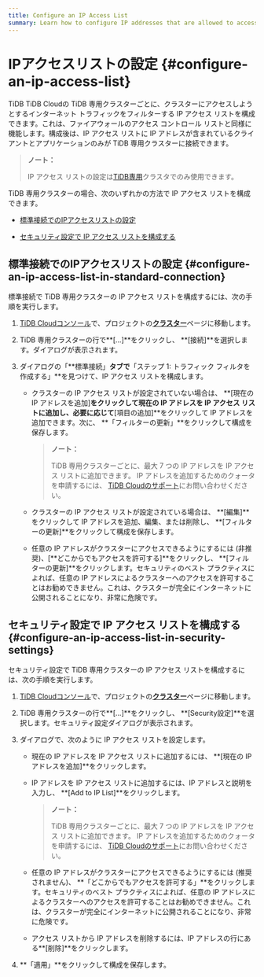 ```yaml
---
title: Configure an IP Access List
summary: Learn how to configure IP addresses that are allowed to access your TiDB Dedicated cluster.
---
```


# IPアクセスリストの設定 {#configure-an-ip-access-list}

TiDB TiDB Cloudの TiDB 専用クラスターごとに、クラスターにアクセスしようとするインターネット トラフィックをフィルターする IP アクセス リストを構成できます。これは、ファイアウォールのアクセス コントロール リストと同様に機能します。構成後は、IP アクセス リストに IP アドレスが含まれているクライアントとアプリケーションのみが TiDB 専用クラスターに接続できます。

> **ノート：**
>
> IP アクセス リストの設定は[TiDB専用](/tidb-cloud/select-cluster-tier.md#tidb-dedicated)クラスタでのみ使用できます。

TiDB 専用クラスターの場合、次のいずれかの方法で IP アクセス リストを構成できます。

-   [標準接続でのIPアクセスリストの設定](#configure-an-ip-access-list-in-standard-connection)

-   [セキュリティ設定で IP アクセス リストを構成する](#configure-an-ip-access-list-in-security-settings)

## 標準接続でのIPアクセスリストの設定 {#configure-an-ip-access-list-in-standard-connection}

標準接続で TiDB 専用クラスターの IP アクセス リストを構成するには、次の手順を実行します。

1.  [TiDB Cloudコンソール](https://tidbcloud.com/)で、プロジェクトの[**クラスター**](https://tidbcloud.com/console/clusters)ページに移動します。
2.  TiDB 専用クラスターの行で**[...]**をクリックし、 **[接続]**を選択します。ダイアログが表示されます。
3.  ダイアログの「**標準接続」**タブで**「ステップ 1: トラフィック フィルタを作成する」**を見つけて、IP アクセス リストを構成します。

    -   クラスターの IP アクセス リストが設定されていない場合は、 **[現在の IP アドレスを追加]**をクリックして現在の IP アドレスを IP アクセス リストに追加し、必要に応じて**[項目の追加]**をクリックして IP アドレスを追加できます。次に、 **「フィルターの更新」**をクリックして構成を保存します。

        > **ノート：**
        >
        > TiDB 専用クラスターごとに、最大 7 つの IP アドレスを IP アクセス リストに追加できます。 IP アドレスを追加するためのクォータを申請するには、 [TiDB Cloudのサポート](/tidb-cloud/tidb-cloud-support.md)にお問い合わせください。

    -   クラスターの IP アクセス リストが設定されている場合は、 **[編集]**をクリックして IP アドレスを追加、編集、または削除し、 **[フィルターの更新]**をクリックして構成を保存します。

    -   任意の IP アドレスがクラスターにアクセスできるようにするには (非推奨)、[**どこからでもアクセスを許可する]**をクリックし、 **[フィルターの更新]**をクリックします。セキュリティのベスト プラクティスによれば、任意の IP アドレスによるクラスターへのアクセスを許可することはお勧めできません。これは、クラスターが完全にインターネットに公開されることになり、非常に危険です。

## セキュリティ設定で IP アクセス リストを構成する {#configure-an-ip-access-list-in-security-settings}

セキュリティ設定で TiDB 専用クラスターの IP アクセス リストを構成するには、次の手順を実行します。

1.  [TiDB Cloudコンソール](https://tidbcloud.com/)で、プロジェクトの[**クラスター**](https://tidbcloud.com/console/clusters)ページに移動します。

2.  TiDB 専用クラスターの行で**[...]**をクリックし、 **[Security設定]**を選択します。セキュリティ設定ダイアログが表示されます。

3.  ダイアログで、次のように IP アクセス リストを設定します。

    -   現在の IP アドレスを IP アクセス リストに追加するには、 **[現在の IP アドレスを追加]**をクリックします。

    -   IP アドレスを IP アクセス リストに追加するには、IP アドレスと説明を入力し、 **[Add to IP List]**をクリックします。

        > **ノート：**
        >
        > TiDB 専用クラスターごとに、最大 7 つの IP アドレスを IP アクセス リストに追加できます。 IP アドレスを追加するためのクォータを申請するには、 [TiDB Cloudのサポート](/tidb-cloud/tidb-cloud-support.md)にお問い合わせください。

    -   任意の IP アドレスがクラスターにアクセスできるようにするには (推奨されません)、 **「どこからでもアクセスを許可する」**をクリックします。セキュリティのベスト プラクティスによれば、任意の IP アドレスによるクラスターへのアクセスを許可することはお勧めできません。これは、クラスターが完全にインターネットに公開されることになり、非常に危険です。

    -   アクセス リストから IP アドレスを削除するには、IP アドレスの行にある**[削除]**をクリックします。

4.  **「適用」**をクリックして構成を保存します。
